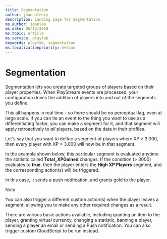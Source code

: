 ```yaml
---
title: Segmentation
author: joannaleecy
description: Landing page for Segmentation.
ms.author: joanlee
ms.date: 06/12/2018
ms.topic: article
ms.service: playfab
keywords: playfab, segmentation
ms.localizationpriority: medium
---
```


# Segmentation

Segmentation lets you create targeted groups of players based on their player properties. When PlayStream events are processed, your configuration drives the addition of players into and out of the segments you define.

This all happens in real time - so there should be no perceptual lag, even at large scale. If you can tie an event to the thing you want to use as a differentiating factor, you can make a segment for it, and that segment will apply retroactively to *all* players, based on the data in their profiles.

Let's say that you want to define a segment of players where XP > 3,000, then every player with XP > 3,000 will now be in that segment.

In the example shown below, this particular segment is evaluated anytime the statistic called **Total_XPGained** changes. If the condition (> 3000) evaluates to **true**, then the player enters the **High XP Players** segment, and the corresponding action(s) will be triggered.

In this case, it sends a push notification, and grants gold to the player.

> [!NOTE]
> You can also trigger a different custom action(s) when the player leaves a segment, allowing you to make any other required changes as a result.

There are various basic actions available, including granting an item to the player, granting virtual currency, changing a statistic, banning a player, sending a player an email or sending a Push notification. You can also trigger custom CloudScript to be run instead.